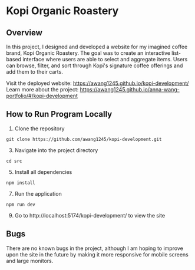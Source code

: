 # Kopi Organic Roastery

## Overview

In this project, I designed and developed a website for my imagined coffee brand, Kopi Organic Roastery. The goal was to create an interactive list-based interface where users are able to select and aggregate items. Users can browse, filter, and sort through Kopi's signature coffee offerings and add them to their carts.

Visit the deployed website: https://awang1245.github.io/kopi-development/  
Learn more about the project: https://awang1245.github.io/anna-wang-portfolio/#/kopi-development

## How to Run Program Locally

1. Clone the repository

```
git clone https://github.com/awang1245/kopi-development.git
```

3. Navigate into the project directory

```
cd src
```

5. Install all dependencies

```
npm install
```

7. Run the application

```
npm run dev
```

9. Go to http://localhost:5174/kopi-development/ to view the site

## Bugs

There are no known bugs in the project, although I am hoping to improve upon the site in the future by making it more responsive for mobile screens and large monitors. 
